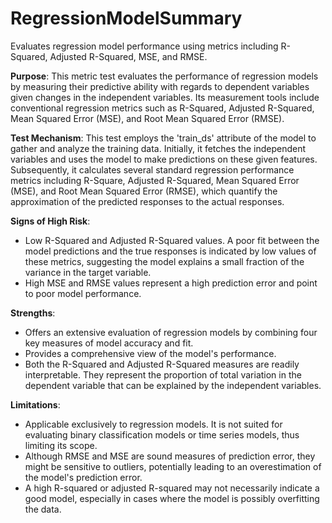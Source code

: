 # RegressionModelSummary

Evaluates regression model performance using metrics including R-Squared, Adjusted R-Squared, MSE, and RMSE.

**Purpose**: This metric test evaluates the performance of regression models by measuring their predictive ability
with regards to dependent variables given changes in the independent variables. Its measurement tools include
conventional regression metrics such as R-Squared, Adjusted R-Squared, Mean Squared Error (MSE), and Root Mean
Squared Error (RMSE).

**Test Mechanism**: This test employs the 'train_ds' attribute of the model to gather and analyze the training
data. Initially, it fetches the independent variables and uses the model to make predictions on these given
features. Subsequently, it calculates several standard regression performance metrics including R-Square, Adjusted
R-Squared, Mean Squared Error (MSE), and Root Mean Squared Error (RMSE), which quantify the approximation of the
predicted responses to the actual responses.

**Signs of High Risk**:
- Low R-Squared and Adjusted R-Squared values. A poor fit between the model predictions and the true responses is
indicated by low values of these metrics, suggesting the model explains a small fraction of the variance in the
target variable.
- High MSE and RMSE values represent a high prediction error and point to poor model performance.

**Strengths**:
- Offers an extensive evaluation of regression models by combining four key measures of model accuracy and fit.
- Provides a comprehensive view of the model's performance.
- Both the R-Squared and Adjusted R-Squared measures are readily interpretable. They represent the proportion of
total variation in the dependent variable that can be explained by the independent variables.

**Limitations**:
- Applicable exclusively to regression models. It is not suited for evaluating binary classification models or time
series models, thus limiting its scope.
- Although RMSE and MSE are sound measures of prediction error, they might be sensitive to outliers, potentially
leading to an overestimation of the model's prediction error.
- A high R-squared or adjusted R-squared may not necessarily indicate a good model, especially in cases where the
model is possibly overfitting the data.